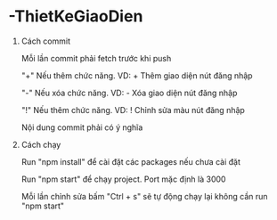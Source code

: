 # -ThietKeGiaoDien

1. Cách commit

    Mỗi lần commit phải fetch trước khi push
  
    "+" Nếu thêm chức năng. VD:  + Thêm giao diện nút đăng nhập
  
    "-" Nếu xóa chức năng. VD:   - Xóa giao diện nút đăng nhập
  
    "!" Nếu thêm chức năng. VD:  ! Chỉnh sửa màu nút đăng nhập
  
    Nội dung commit phải có ý nghĩa
  
 2. Cách chạy
 
    Run "npm install" để cài đặt các packages nếu chưa cài đặt
  
    Run "npm start" để chạy project. Port mặc định là 3000
  
    Mỗi lần chỉnh sửa bấm  "Ctrl + s" sẽ tự động chạy lại không cần run "npm start"
  

